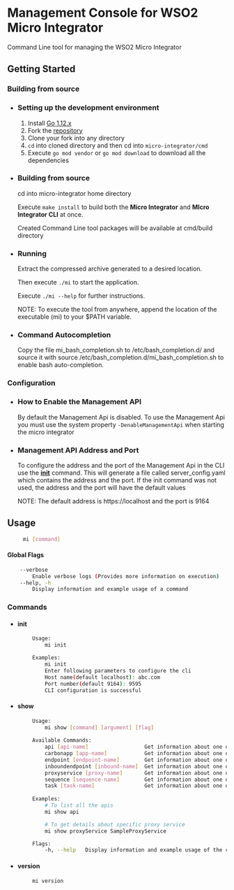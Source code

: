 # Management Console for WSO2 Micro Integrator

Command Line tool for managing the WSO2 Micro Integrator

## Getting Started

### Building from source 

- ### Setting up the development environment
    1. Install [Go 1.12.x](https://golang.org/dl)
    2. Fork the [repository](https://github.com/wso2/micro-integrator)
    3. Clone your fork into any directory
    5. `cd` into cloned directory and then cd into `micro-integrator/cmd`
    6. Execute `go mod vendor` or `go mod download` to download all the dependencies
    
- ### Building from source
    cd into micro-integrator home directory

    Execute `make install` to build both the **Micro Integrator** and **MIcro Integrator CLI** at once.

    Created Command Line tool packages will be available at cmd/build directory

- ### Running
    Extract the compressed archive generated to a desired location.
    
    Then execute `./mi` to start the application.
    
    Execute `./mi --help` for further instructions.

    NOTE: To execute the tool from anywhere, append the location of the executable (mi) to your $PATH variable.

- ### Command Autocompletion
    Copy the file mi_bash_completion.sh to /etc/bash_completion.d/ and source it with source /etc/bash_completion.d/mi_bash_completion.sh to enable bash auto-completion.

### Configuration 

- ### How to Enable the Management API
    By default the Management Api is disabled. To use the Management Api you must use the system property `-DenableManagementApi` when starting the micro integrator

- ### Management API Address and Port
    To configure the address and the port of the Management Api in the CLI use the [**init**](#init) command. This will generate a file called server_config.yaml which contains the address and the port. If the init command was not used, the address and the port will have the default values

    NOTE: The default address is https://localhost and the port is 9164

## Usage 
```bash
     mi [command]
```

#### Global Flags
```bash
    --verbose
        Enable verbose logs (Provides more information on execution)
    --help, -h
        Display information and example usage of a command
```

### Commands
   * #### init
```bash
        Usage:
            mi init

        Examples:
            mi init
            Enter following parameters to configure the cli
            Host name(default localhost): abc.com
            Port number(default 9164): 9595
            CLI configuration is successful
```

* #### show
```bash
        Usage:
            mi show [command] [argument] [flag]
               
        Available Commands:
            api [api-name]                  Get information about one or more Apis
            carbonapp [app-name]            Get information about one or more Carbon Apps
            endpoint [endpoint-name]        Get information about one or more Endpoints
            inboundendpoint [inbound-name]  Get information about one or more Inbounds
            proxyservice [proxy-name]       Get information about one or more Proxies 
            sequence [sequence-name]        Get information about one or more Sequences
            task [task-name]                Get information about one or more Task
        
        Examples:
            # To list all the apis
            mi show api

            # To get details about specific proxy service
            mi show proxyService SampleProxyService

        Flags:
            -h, --help   Display information and example usage of the command
```

* #### version
```bash
        mi version 
```
